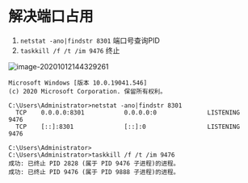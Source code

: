 # 解决端口占用

1. `netstat -ano|findstr 8301` 端口号查询PID
2. `taskkill /f /t /im 9476` 终止



![image-20201012144329261](F:\GitFile\Typora\杂记\端口占用windows.assets\image-20201012144329261.png)

```shell
Microsoft Windows [版本 10.0.19041.546]
(c) 2020 Microsoft Corporation. 保留所有权利。

C:\Users\Administrator>netstat -ano|findstr 8301
  TCP    0.0.0.0:8301           0.0.0.0:0              LISTENING       9476
  TCP    [::]:8301              [::]:0                 LISTENING       9476

C:\Users\Administrator>
C:\Users\Administrator>taskkill /f /t /im 9476
成功: 已终止 PID 2828 (属于 PID 9476 子进程)的进程。
成功: 已终止 PID 9476 (属于 PID 9888 子进程)的进程。
```


